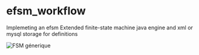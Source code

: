 efsm_workflow
=============

Implemeting an efsm Extended finite-state machine java engine and xml or mysql storage for definitions

![FSM génerique](http://documents.cofares.net/images/fsm/FSM.png "FSM à implémenté")
